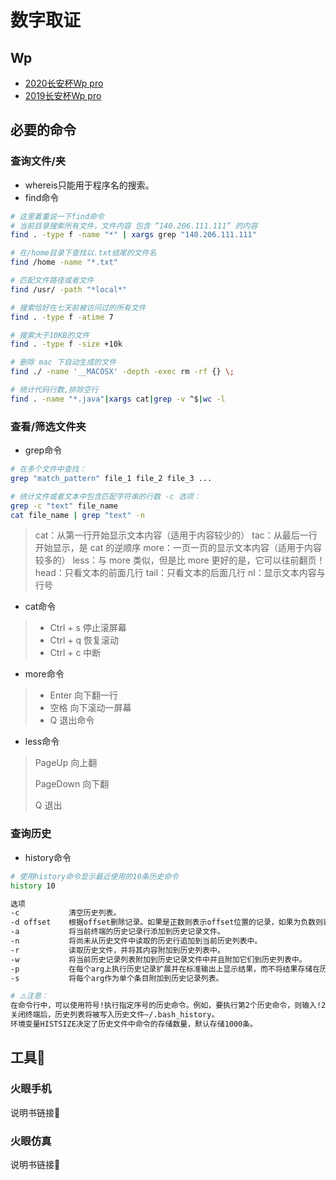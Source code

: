#  数字取证

##  Wp

- [2020长安杯Wp pro]()
- [2019长安杯Wp pro]()

##  必要的命令

###  查询文件/夹

- whereis只能用于程序名的搜索。
- find命令

```bash
# 这里着重说一下find命令
# 当前目录搜索所有文件，文件内容 包含 “140.206.111.111” 的内容
find . -type f -name "*" | xargs grep "140.206.111.111"

# 在/home目录下查找以.txt结尾的文件名
find /home -name "*.txt"

# 匹配文件路径或者文件
find /usr/ -path "*local*"

# 搜索恰好在七天前被访问过的所有文件
find . -type f -atime 7

# 搜索大于10KB的文件
find . -type f -size +10k

# 删除 mac 下自动生成的文件
find ./ -name '__MACOSX' -depth -exec rm -rf {} \;

# 统计代码行数,排除空行
find . -name "*.java"|xargs cat|grep -v ^$|wc -l
```

###  查看/筛选文件夹

- grep命令

```bash
# 在多个文件中查找：
grep "match_pattern" file_1 file_2 file_3 ...

# 统计文件或者文本中包含匹配字符串的行数 -c 选项：
grep -c "text" file_name
cat file_name | grep "text" -n
```

> cat：从第一行开始显示文本内容（适用于内容较少的）
> tac：从最后一行开始显示，是 cat 的逆顺序
> more：一页一页的显示文本内容（适用于内容较多的）
> less：与 more 类似，但是比 more 更好的是，它可以往前翻页！
> head：只看文本的前面几行
> tail：只看文本的后面几行
> nl：显示文本内容与行号

- cat命令

> - Ctrl + s 停止滚屏幕
> - Ctrl + q 恢复滚动
> - Ctrl + c 中断

- more命令

> - Enter 向下翻一行
> - 空格 向下滚动一屏幕
> - Q 退出命令

- less命令

> PageUp 向上翻
>
> PageDown 向下翻
>
> Q 退出

###  查询历史

- history命令

```bash
# 使用history命令显示最近使用的10条历史命令
history 10

选项
-c           清空历史列表。
-d offset    根据offset删除记录。如果是正数则表示offset位置的记录，如果为负数则表示从结尾向前offset位置的记录。
-a           将当前终端的历史记录行添加到历史记录文件。
-n           将尚未从历史文件中读取的历史行追加到当前历史列表中。
-r           读取历史文件，并将其内容附加到历史列表中。
-w           将当前历史记录列表附加到历史记录文件中并且附加它们到历史列表中。
-p           在每个arg上执行历史记录扩展并在标准输出上显示结果，而不将结果存储在历史记录列表中。
-s           将每个arg作为单个条目附加到历史记录列表。

# ⚠️注意：
在命令行中，可以使用符号!执行指定序号的历史命令。例如，要执行第2个历史命令，则输入!2。
关闭终端后，历史列表将被写入历史文件~/.bash_history。
环境变量HISTSIZE决定了历史文件中命令的存储数量，默认存储1000条。
```

##  工具🔧

###  火眼手机

说明书链接🔗

###  火眼仿真

说明书链接🔗







